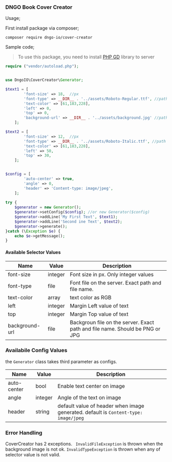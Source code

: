 ### DNGO Book Cover Creator

Usage;

First install package via composer;

```
composer require dngo-io/cover-creator
```


Sample code;
> To use this package, you need to install [PHP GD](http://php.net/manual/en/book.image.php) library to server

```php
require ("vendor/autoload.php");


use DngoIO\CoverCreator\Generator;

$text1 = [
        'font-size' => 18,  //px
        'font-type' => __DIR__ . '../assets/Roboto-Regular.ttf', //path of ttf file on server
        'text-color' => [61,183,228],
        'left' => 0,
        'top' => 0,
        'background-url' => __DIR__ . '../assets/background.jpg' //path of the png
    ];

$text2 = [
        'font-size' => 12,  //px
        'font-type' => __DIR__ . '../assets/Roboto-Italic.ttf', //path of ttf file on server
        'text-color' => [61,183,228],
        'left' => 50,
        'top' => 30,
    ];


$config = [
        'auto-center' => true,
        'angle' => 0,
        'header' => 'Content-type: image/jpeg',
    ];
  
try {
    $generator = new Generator();
    $generator->setConfig($config); //or new Generator($config)
    $generator->addLine('My First Text', $text1);
    $generator->addLine('Second ine Text', $text2);
    $generator->generate();
}catch (\Exception $e) {
    echo $e->getMessage();
}

```


#### Available Selector Values

|  Name |  Value  |   Description |
|-------|---------|---------------|
|  font-size |  integer | Font size  in px. Only integer values |
|  font-type |  file    | Font file on the server. Exact path and file name. |
|  text-color |  array |  text color as RGB |
|  left |  integer |  Margin Left value of text |
|  top |  integer |  Margin Top value of text |
|  background-url |  file |  Backgroun file on the server. Exact path and file name. Should be PNG or JPG |


### Availabile Config Values
the ``Generator`` class takes third parameter as configs.

| Name | Value  | Description |
|------|--------|-------------|
|   auto-center   |  bool  | Enable text center on image |
|   angle   | integer |Angle of the text on image |
|   header  | string | default value of header when image generated. default is  ``Content-type: image/jpeg`` |


### Error Handling

CoverCreator has 2 exceptions.
`` InvalidFileException`` is thrown when the background image is not ok.
``InvalidTypeException`` is thrown when any of selector value is not valid.
